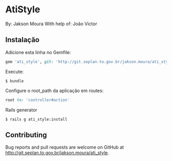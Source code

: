 # AtiStyle
By: Jakson Moura
With help of: João Victor

## Instalação

Adicione esta linha no Gemfile:

```ruby
gem 'ati_style', git: 'http://git.seplan.to.gov.br/jakson.moura/ati_style.git'
```

Execute:

    $ bundle

Configure o root_path da aplicação em routes:
```ruby
root to: 'controller#action'
```

Rails generator
```console
$ rails g ati_style:install
```

## Contributing

Bug reports and pull requests are welcome on GitHub at http://git.seplan.to.gov.br/jakson.moura/ati_style.